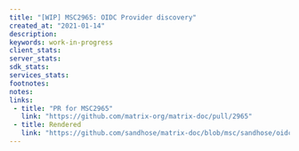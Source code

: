 ```yaml
---
title: "[WIP] MSC2965: OIDC Provider discovery"
created_at: "2021-01-14"
description:
keywords: work-in-progress
client_stats:
server_stats:
sdk_stats:
services_stats:
footnotes:
notes:
links:
 - title: "PR for MSC2965"
   link: "https://github.com/matrix-org/matrix-doc/pull/2965"
 - title: Rendered
   link: "https://github.com/sandhose/matrix-doc/blob/msc/sandhose/oidc-discovery/proposals/2965-oidc-discovery.md"
---
```



